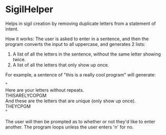 # SigilHelper
Helps in sigil creation by removing duplicate letters from a statement of intent.

How it works: The user is asked to enter in a sentence, and then the program converts the input to all uppercase, and generates 2 lists:
1) A list of all the letters in the sentence, without the same letter showing twice.
2) A list of all the letters that only show up once.

For example, a sentence of "this is a really cool program" will generate:

"<br>
Here are your letters without repeats.<br>
THISARELYCOPGM<br>
And these are the letters that are unique (only show up once).<br>
THEYCPGM<br>
"

The user will then be prompted as to whether or not they'd like to enter another. The program loops unless the user enters 'n' for no.
